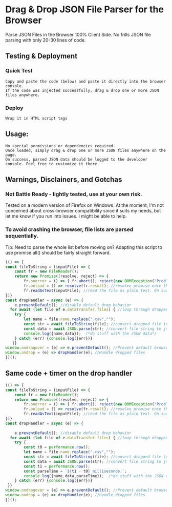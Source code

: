 # Drag & Drop JSON File Parser for the Browser
 Parse JSON Files in the Browser 100% Client Side. No frills JSON file parsing with only 20-30 lines of code.  

## Testing & Deployment
 ### Quick Test
    Copy and paste the code (below) and paste it directly into the browser console.
    If the code was injected successfully, drag & drop one or more JSON files anywhere.
 ### Deploy
    Wrap it in HTML script tags

## Usage:
    No special permissions or dependencies required.
    Once loaded, simply drag & drop one or more JSON files anywhere on the page. 
    On success, parsed JSON data should be logged to the developer console. Feel free to customize it there.

## Warnings, Disclainers, and Gotchas
### Not Battle Ready - lightly tested, use at your own risk.
Tested on a modern version of Firefox on Windows. At the moment, I'm not concerned about cross-browser compatibility since it suits my needs, but let me know if you run into issues. I might be able to help.
### To avoid crashing the browser, file lists are parsed sequentially.
Tip: Need to parse the whole list before moving on? Adapting this script to use promise.all() should be fairly straight forward.
```javascript
(() => {
const fileToString = (inputFile) => {
	const fr = new FileReader();
	return new Promise((resolve, reject) => {
		fr.onerror = () => { fr.abort(); reject(new DOMException("Problem parsing input file."));} //handle file read error
		fr.onload = () => resolve(fr.result); //resolve promise once the file is loaded
		fr.readAsText(inputFile); //read the file as plain text. On success, the promise resolves, passign the result back to the dropHandler function
})}
const dropHandler = async (e) => {
	e.preventDefault(); //disable default drop behavior
  for await (let file of e.dataTransfer.files) { //loop through dropped files
	try {
		let name = file.name.replace(".csv","");
		const str = await fileToString(file); //convert dropped file to string
		const data = await JSON.parse(str); //convert file string to json
		console.log({name,data});  /*do stuff with the JSON data*/
	} catch (err) {console.log({err})}
   }}
window.ondragover = (e) => e.preventDefault(); //Prevent default browser behavior
window.ondrop = (e) => dropHandler(e); //Handle dropped files
})();
```
## Same code + timer on the drop handler
```javascript
(() => {
const fileToString = (inputFile) => {
	const fr = new FileReader();
	return new Promise((resolve, reject) => {
		fr.onerror = () => { fr.abort(); reject(new DOMException("Problem parsing input file."));} //handle file read error
		fr.onload = () => resolve(fr.result); //resolve promise once the file is loaded
		fr.readAsText(inputFile); //read the file as plain text. On success, the promise resolves, passign the result back to the dropHandler function
})}
const dropHandler = async (e) => {
	
	e.preventDefault(); //disable default drop behavior
  for await (let file of e.dataTransfer.files) { //loop through dropped files
	try {
		const t0 = performance.now();	
		let name = file.name.replace(".csv","");
		const str = await fileToString(file); //convert dropped file to string
		const data = await JSON.parse(str); //convert file string to json
		const t1 = performance.now();
		const parseTime = `${t1 - t0} milliseconds.`;
		console.log({name,data,parseTime});  /*do stuff with the JSON data*/	
	} catch (err) {console.log({err})}
 }}
window.ondragover = (e) => e.preventDefault(); //Prevent default browser behavior
window.ondrop = (e) => dropHandler(e); //Handle dropped files
})();
```
